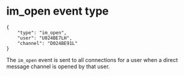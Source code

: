 # im_open event type

	{
		"type": "im_open",
		"user": "U024BE7LH",
		"channel": "D024BE91L"
	}

The `im_open` event is sent to all connections for a user when a direct
message channel is opened by that user.
